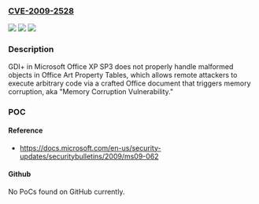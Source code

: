 ### [CVE-2009-2528](https://cve.mitre.org/cgi-bin/cvename.cgi?name=CVE-2009-2528)
![](https://img.shields.io/static/v1?label=Product&message=n%2Fa&color=blue)
![](https://img.shields.io/static/v1?label=Version&message=n%2Fa&color=blue)
![](https://img.shields.io/static/v1?label=Vulnerability&message=n%2Fa&color=brighgreen)

### Description

GDI+ in Microsoft Office XP SP3 does not properly handle malformed objects in Office Art Property Tables, which allows remote attackers to execute arbitrary code via a crafted Office document that triggers memory corruption, aka "Memory Corruption Vulnerability."

### POC

#### Reference
- https://docs.microsoft.com/en-us/security-updates/securitybulletins/2009/ms09-062

#### Github
No PoCs found on GitHub currently.

